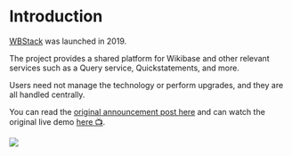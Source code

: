 # Introduction

[WBStack](https://www.wbstack.com) was launched in 2019.

The project provides a shared platform for Wikibase and other relevant services such as a Query service, Quickstatements, and more.

Users need not manage the technology or perform upgrades, and they are all handled centrally.

You can read the [original announcement post here](https://addshore.com/2019/11/an-introduction-to-wbstack/) and can watch the original live demo [here 📺](https://media.ccc.de/v/wikidatacon2019-19-lightning_talks_2#t=1147).

![](https://addshore.com/wp-content/uploads/2019/11/wbstack-capture-initial.png)
